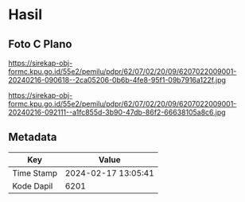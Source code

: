 # Hasil

## Foto C Plano

https://sirekap-obj-formc.kpu.go.id/55e2/pemilu/pdpr/62/07/02/20/09/6207022009001-20240216-090618--2ca05206-0b6b-4fe8-95f1-09b7916a122f.jpg

https://sirekap-obj-formc.kpu.go.id/55e2/pemilu/pdpr/62/07/02/20/09/6207022009001-20240216-092111--a1fc855d-3b90-47db-86f2-66638105a8c6.jpg


## Metadata

| Key        | Value               |
| ---------- | ------------------- |
| Time Stamp | 2024-02-17 13:05:41 |
| Kode Dapil | 6201                |



